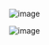 ![image](https://user-images.githubusercontent.com/60442877/206934261-c4be2fcb-eec2-426e-8876-5caccf6ae446.png)

![image](https://user-images.githubusercontent.com/60442877/206934420-03a13abd-5a27-4b7f-99dc-9aa0ea1eefd8.png)
